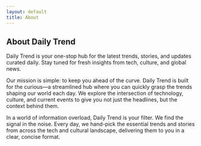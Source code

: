 ```yaml
---
layout: default
title: About
---
```

## About Daily Trend

Daily Trend is your one-stop hub for the latest trends, stories, and updates curated daily.
Stay tuned for fresh insights from tech, culture, and global news.

Our mission is simple: to keep you ahead of the curve. Daily Trend is built for the curious—a streamlined hub where you can quickly grasp the trends shaping our world each day. We explore the intersection of technology, culture, and current events to give you not just the headlines, but the context behind them.

In a world of information overload, Daily Trend is your filter. We find the signal in the noise. Every day, we hand-pick the essential trends and stories from across the tech and cultural landscape, delivering them to you in a clear, concise format.